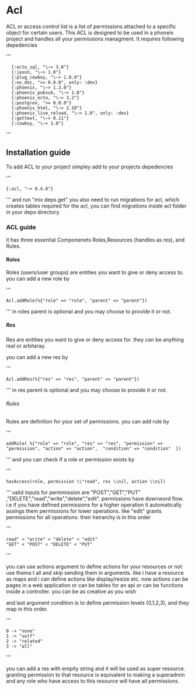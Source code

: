 # Acl

ACL or access control list is a list of permissions attached to a specific object for certain users.
This ACL is designed to be used in a phoneix project and handles all your permissions managment.
 It requires following depedencies
 
 '''
 
      {:ecto_sql, "\~> 3.0"}  
      {:jason, "\~> 1.0"}
      {:plug_cowboy, "\~> 1.0.0"}
      {:ex_doc, ">= 0.0.0", only: :dev}
      {:phoenix, "\~> 1.3.0"}
      {:phoenix_pubsub, "\~> 1.0"}
      {:phoenix_ecto, "\~> 3.2"}
      {:postgrex, ">= 0.0.0"}
      {:phoenix_html, "\~> 2.10"}
      {:phoenix_live_reload, "\~> 1.0", only: :dev}
      {:gettext, "\~> 0.11"}
      {:cowboy, "\~> 1.0"}
      
'''

## Installation guide

To add ACL to your project simpley add to your projects depedencies

'''

    {:acl, "~> 0.4.0"}

'''
and run "mix deps.get"
you also need to run migrations for acl, which creates tables required for the acl, you can find migrations inside acl folder in your deps directory.


### ACL guide

it has three essential Componenets Roles,Resources (handles as res), and Rules.

#### Roles

Roles (users/user groups) are entities you want to give or deny access to. 
you can add a new role by

'''

    Acl.addRole(%{"role" => "role", "parent" => "parent"})


'''
in roles parent is optional and you may choose to provide it or not.

##### Res

Res  are entities you want to give or deny access for. they can be anything real or arbitaray.

you can add a new res by

'''

    Acl.addRes(%{"res" => "res", "parent" => "parent"})


'''
in res parent is optional and you may choose to provide it or not.

###### Rules

Rules are definition for your set of permissions. you can add rule by

'''

    addRule( %{"role" => "role", "res" => "res", "permission" => "permission", "action" => "action",  "condition" => "condition"  })

'''
and you can check if a role or permission exists by 

'''

    hasAccess(role, permission \\"read", res \\nil, action \\nil)


'''
valid inputs for permmission are "POST","GET","PUT" ,"DELETE","read","write","delete","edit". permissions have downword flow. i.e if you have defined permissions for a higher operation it automatically assings them permissions for lower operations.
like "edit" grants permissions for all operations. their heirarchy is in this order

'''

    read" < "write" < "delete" < "edit"
    "GET" < "POST" < "DELETE" < "PUT"

'''

you can use actions argument to define actions for your resources or not use thema t all and skip sending them in arguments. like i have a resource as maps and i can define actions like display/resize etc. now actions can be pages in a web application or can be tables for an api or can be functions inside a controller. you can be as creative as you wish

and last argument condition is to define permission levels (0,1,2,3), and they map in this order.

'''

    0 -> "none"
    1 -> "self"
    2 -> "related"
    3 -> "all"
      
'''

you can add a res with empity string and it will be used as super resource. granting permission to that resource is equivalent to making a superadmin and any role who have access to this resource will have all permissions.








